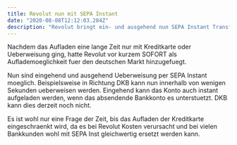 ```yaml
---
title: Revolut nun mit SEPA Instant
date: "2020-08-08T12:12:03.284Z"
description: "Revolut bringt ein- und ausgehend nun SEPA Instant Transfers"
---
```


Nachdem das Aufladen eine lange Zeit nur mit Kreditkarte oder Ueberweisung ging, 
hatte Revolut vor kurzem SOFORT als Auflademoeglichkeit fuer den deutschen Markt hinzugefuegt.

Nun sind eingehend und ausgehend Ueberweisung per SEPA Instant moeglich. Beispielsweise in Richtung DKB kann nun innerhalb von wenigen Sekunden ueberweisen werden.
Eingehend kann das Konto auch instant aufgeladen werden, wenn das absendende Bankkonto es unterstuetzt. DKB kann dies derzeit noch nicht.

Es ist wohl nur eine Frage der Zeit, bis das Aufladen der Kreditkarte eingeschraenkt wird, da es bei Revolut Kosten verursacht und bei vielen Bankkunden wohl mit SEPA Inst gleichwertig ersetzt werden kann.

